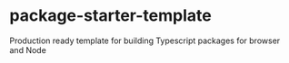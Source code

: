 # package-starter-template

Production ready template for building Typescript packages for browser and Node
